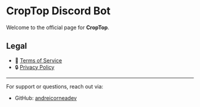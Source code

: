 # CropTop Discord Bot

Welcome to the official page for **CropTop**.

## Legal

- 📜 [Terms of Service](./tos)
- 🔒 [Privacy Policy](./privacy)

---

For support or questions, reach out via:
- GitHub: [andreicorneadev](https://github.com/andreicorneadev)
